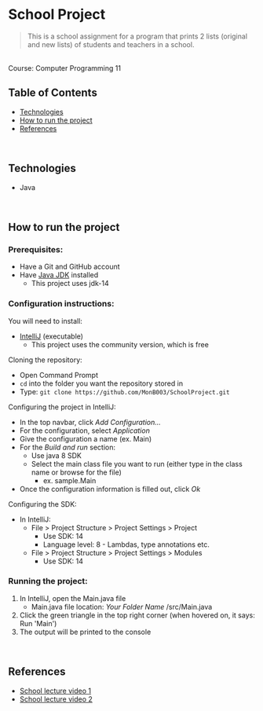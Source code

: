 # School Project
> This is a school assignment for a program that prints 2 lists (original and new lists) of students and teachers in a school.
<br>
Course: Computer Programming 11

<br>

## Table of Contents
- [Technologies](#technologies)
- [How to run the project](#how-to-run-project)
- [References](#references)

<br>

## Technologies
* Java


<br>


## <a id="how-to-run-project">How to run the project</a>
### Prerequisites:
- Have a Git and GitHub account
- Have [Java JDK](https://adoptopenjdk.net/archive.html) installed 
  - This project uses jdk-14


### Configuration instructions:

You will need to install:
- [IntelliJ](https://www.jetbrains.com/idea/download/#section=windows) (executable)
  - This project uses the community version, which is free

Cloning the repository:
- Open Command Prompt
- `cd` into the folder you want the repository stored in
- Type: `git clone https://github.com/MonB003/SchoolProject.git`


Configuring the project in IntelliJ:
- In the top navbar, click *Add Configuration...*
- For the configuration, select *Application*
- Give the configuration a name (ex. Main)
- For the *Build and run* section:
  - Use java 8 SDK
  - Select the main class file you want to run (either type in the class name or browse for the file)
    - ex. sample.Main
- Once the configuration information is filled out, click *Ok*

Configuring the SDK:
- In IntelliJ:
  - File > Project Structure > Project Settings > Project
    - Use SDK: 14
    - Language level: 8 - Lambdas, type annotations etc.
  - File > Project Structure > Project Settings > Modules
    - Use SDK: 14

### Running the project:
1. In IntelliJ, open the Main.java file
   - Main.java file location: *Your Folder Name* /src/Main.java
2. Click the green triangle in the top right corner (when hovered on, it says: Run 'Main')
3. The output will be printed to the console


<br>


## <a id="references">References</a>
- [School lecture video 1](https://www.youtube.com/watch?v=HIV3GN12wqg)
- [School lecture video 2](https://www.youtube.com/watch?v=uwdmrR1ZXR0)
